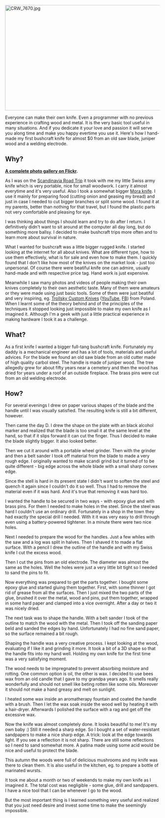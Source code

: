 <!--
.. title: My First Handmade Bushcraft Knife
.. slug: my-first-handmade-bushcraft-knife
.. date: 2014-12-31 22:09:31+01:00
.. tags: knifemaking
.. category: knifemaking
.. link: 
.. description: 
.. type: text
-->


<img src="https://farm8.staticflickr.com/7544/15529158714_385293995d_b.jpg" width="512" height="342" alt="CRW_7670.jpg">

Everyone can make their own knife. Even a programmer with no previous experience in crafting wood and metal. It is the very basic tool useful in many situations. And if you dedicate it your love and passion it will serve you along time and make you happy evertime you use it. Here's how I hand-made my first bushcraft knife for almost $0 from an old saw blade, juniper wood and a welding electrode.

<!-- TEASER_END -->

## Why?

**[A complete photo gallery on Flickr](https://www.flickr.com/photos/elgriton/sets/72157649617351668/).**

As I was on the [Scandinavia Road Trip](/blog/categories/scandinavia-2014/) it took with me my little Swiss army knife which is very portable, nice for small woodwork. I carry it almost everytime and it's very useful. Also I took a somewhat bigger [Mora knife](https://www.ragweedforge.com/11867.jpg). I use it mainly for preparing food (cutting onion and geasing my bread) and just in case I needed to cut bigger branches or split some wood. I found it at my parents, better than nothing for that travel, but I found the plastic parts not very comfortable and pleasing for eye.

I was thinking about things I should learn and try to do after I return. I definitively didn't want to sit around at the computer all day long, but do something more ballsy. I decided to make bushcraft trips more often and to learn more about survival in nature.

What I wanted for bushcraft was a little bigger rugged knife. I started looking at the internet for all about knives. What are different type, how to use them effectively, what is for sale and even how to make them. I quickly found that I don't like how most of the knives on the market look - just too unpersonal. Of course there were beatiful knife one can admire, usually hand-made and with respective price tag. Hand work is just expensive.

Meanwhile I saw many photos and videos of people making their own knives completely to their own aesthetic taste. Many of them were amateurs or they were made using just basic tools. Some of them were just beatiful and very inspiring, eg. [Trollsky Custom Knives](http://trollsky.com) ([YouTube](https://www.youtube.com/user/Trollskyy), [FB](https://www.facebook.com/pages/Trollsky-custom-knives/203079099749271)) from Poland. When I learnt some of the theory behind and of the principles of the techniques it stopped looking just impossible to make my own knife as I imagined it. Although I'm a geek with just a little practical experience in making hardware I took it as a challenge.

## What?

As a first knife I wanted a bigger full-tang bushcraft knife. Fortunately my daddy is a mechanical engineer and has a lot of tools, materials and useful advices. For the blade we found an old saw blade from an old cutter made of high quality carbol steel. The handle is made of juniper wood. The tree allegedly grew for about fifty years near a cemetery and then the wood has dried for years under a roof of an outside fireplace. The brass pins were cut from an old welding electrode.

## How?

For several evenings I drew on paper various shapes of the blade and the handle until I was visually satisfied. The resulting knife is still a bit different, however. 

Then came the day D. I drew the shape on the plate with an black alcohol marker and realized that the blade is too small it at the same level at the hand, so that if it slips forward it can cut the finger. Thus I decided to make the blade slightly bigger. It also looked better.

Then we cut it around with a portable wheel grinder. Then with the grinder and then a belt sander I took off material from the blade to made a very rough edge. I originally wanted to make scandi grind but it turned of to be quite different - big edge across the whole blade with a small sharp convex edge.

Since the stell is hard in its present state I didn't want to soften the steel and quench it again since I couldn't do it so well. Thus I had to remove the material even if it was hard. And it's true that removing it was hard too.

I wanted the handle to be secured in two ways - with epoxy glue and with brass pins. For them I needed to make holes in the steel. Since the steel was hard I couldn't use an ordinary drill. Fortunately in a shop in the town they had exactly the special drill I needed. With it it was very easy to drill through even using a battery-powered tightener. In a minute there were two nice holes.

Next I needed to prepare the wood for the handles. Just a few whiles with the saw and a log was split in halves. Then I shaved it to made a flat surface. With a pencil I drew the outline of the handle and with my Swiss knife I cut the excess wood.

Then I cut the pins from an old electrode. The diameter was almost the same as the holes. Well the holes were just a very little bit tight so I needed to sand the pins to fit.

Now everything was prepared to get the parts together. I bought some epoxy glue and started gluing them together. First, with some thinner I got rid of grease from all the surfaces. Then I just mixed the two parts of the glue, brushed it over the metal, wood and pins, put them together, wrapped in some hard paper and clamped into a vice overnight. After a day or two it was nicely dried.

The next task was to shape the handle. With a belt sander I took of the outline to match the wood with the metal. Then I took off the sanding paper beld and sanded the edges by hand. Unfortunately I had no fine sand paper, so the surface remained a bit rough.

Shaping the handle was a very creative process. I kept looking at the wood, evaluating if I like it and grinding it more. It took a bit of a 3D shape so that the handle fits into my hand well. Holding my own knife for the first time was a very satisfying moment.

The wood needs to be impregnated to prevent absorbing moisture and rotting. One common option is oil, the other is wax. I decided to use bees wax from an old candle that I gave to my grandpa years ago. It smells really wonderfully and should not smell like beting rotten like some oils. Moreover it should not make a hand greasy and melt on sunlight.

I heated some wax inside an aromatherapy fountain and coated the handle with a brush. Then I let the wax soak inside the wood well by heating it with a hair-dryer. Afterwards I polished the surface with a rag and get off the excessive wax.

Now the knife was almost completely done. It looks beautiful to me! It's my own baby :) Still it needed a sharp edge. So I bought a set of water-resistant sandpapers to make a nice sharp edge. A trick: look at the edge towards light. If you see a reflection it is not sharp. There are still some reflections so I need to sand somewhat more. A patina made using some acid would be nice and useful to protect the blade.

This autumn the woods were full of delicious mushrooms and my knife was there to clean them. It is also useful in the kitchen, eg. to prepare a bottle of marinated wursts.

It took me about a month or two of weekends to make my own knife as I imagined it. The total cost was negligible - some glue, drill and sandpapers. I have a nice tool that I can be whenever I go to the wood.

But the most important thing is I learned something very useful and realized that you just need desire and invest some time to make the seemingly impossible.